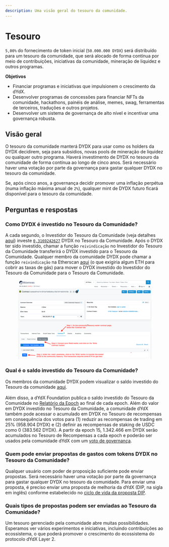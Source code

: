 ```yaml
---
description: Uma visão geral do tesouro da comunidade.
---
```


# Tesouro

`5,00%` do fornecimento de token inicial (`50.000.000 DYDX`) será distribuído para um tesouro da comunidade, que será alocado de forma contínua por meio de contribuições, iniciativas da comunidade, mineração de liquidez e outros programas.

**Objetivos**

* Financiar programas e iniciativas que impulsionem o crescimento da dYdX.
* Desenvolver programas de concessões para financiar NFTs da comunidade, hackathons, painéis de análise, memes, swag, ferramentas de terceiros, traduções e outros projetos.
* Desenvolver um sistema de governança de alto nível e incentivar uma governança robusta.

## Visão geral

O tesouro da comunidade manterá DYDX para usar como os holders da DYDX decidirem, seja para subsídios, novas pools de mineração de liquidez ou qualquer outro programa. Haverá investimento de DYDX no tesouro da comunidade de forma contínua ao longo de cinco anos. Será necessário haver uma votação por parte da governança para gastar qualquer DYDX no tesouro da comunidade.

Se, após cinco anos, a governança decidir promover uma inflação perpétua (numa inflação máxima anual de `2%`), qualquer mint de DYDX futuro ficará disponível para o tesouro da comunidade.

## Perguntas e respostas

### Como DYDX é investido no Tesouro da Comunidade?

A cada segundo, o Investidor do Tesouro da Comunidade (veja detalhes [aqui](https://docs.dydx.community/dydx-governance/resources/technical-overview#governance-architecture-overview)) investe [`0,3169242627`](tel:03169242627) DYDX no Tesouro da Comunidade. Após o DYDX ter sido investido, chamar a função `reivindicação` no Investidor do Tesouro da Comunidade transferirá o DYDX investido para o Tesouro da Comunidade. Qualquer membro da comunidade DYDX pode chamar a função `reivindicação` na Etherscan [aqui](https://etherscan.io/address/0x08a90Fe0741B7DeF03fB290cc7B273F1855767D8#writeContract) (o que exigiria algum ETH para cobrir as taxas de gás) para mover o DYDX investido do Investidor do Tesouro da Comunidade para o Tesouro da Comunidade.

<figure><img src="../.gitbook/assets/claim-function-CT-vester.png" alt=""><figcaption></figcaption></figure>

### Qual é o saldo investido do Tesouro da Comunidade?

Os membros da comunidade DYDX podem visualizar o saldo investido do Tesouro da comunidade [aqui](https://dydx.shippooor.xyz/). \
\
 Além disso, a dYdX Foundation publica o saldo investido do Tesouro da Comunidade no [Relatório da Epoch](https://dydx.foundation/blog) ao final de cada epoch. Além do valor em DYDX investido no Tesouro da Comunidade, a comunidade dYdX também pode acessar o acumulado em DYDX no Tesouro de recompensas em consequência dos votos para (1) reduzir as recompensas de trading em 25% (958.904 DYDX) e (2) definir as recompensas de staking de USDC como 0 (383.562 DYDX). A partir da epoch 15, 1.342.466 em DYDX serão acumulados no Tesouro de Recompensas a cada epoch e poderão ser usados pela comunidade dYdX com um [voto de governança](https://docs.dydx.community/dydx-governance/voting-and-governance/governance-parameters).

### Quem pode enviar propostas de gastos com tokens DYDX no Tesouro da Comunidade?

Qualquer usuário com poder de proposição suficiente pode enviar propostas. Será necessário haver uma votação por parte da governança para gastar qualquer DYDX no tesouro da comunidade. Para enviar uma proposta, é preciso enviar uma proposta de melhoria da dYdX (DIP, na sigla em inglês) conforme estabelecido no [ciclo de vida da proposta DIP](../voting-and-governance/dip-proposal-lifecycle.md).

### Quais tipos de propostas podem ser enviadas ao Tesouro da Comunidade?

Um tesouro gerenciado pela comunidade abre muitas possibilidades. Esperamos ver vários experimentos e iniciativas, incluindo contribuições ao ecossistema, o que poderá promover o crescimento do ecossistema do protocolo dYdX Layer 2.
